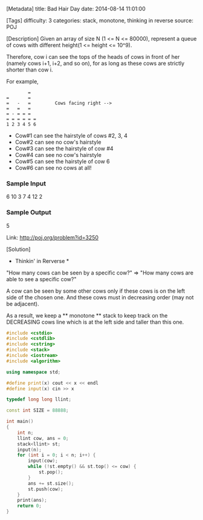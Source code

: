 [Metadata]
title: Bad Hair Day
date: 2014-08-14 11:01:00

[Tags]
difficulty: 3
categories: stack, monotone, thinking in reverse
source: POJ

[Description]
Given an array of size N (1 <= N <= 80000), represent a queue of cows with different height(1 <= height <= 10^9).

Therefore, cow i can see the tops of the heads of cows in front of her (namely cows i+1, i+2, and so on), for as long as these cows are strictly shorter than cow i.

For example,

```
        =
=       =
=   -   =         Cows facing right -->
=   =   =
= - = = =
= = = = = =
1 2 3 4 5 6 
```

* Cow#1 can see the hairstyle of cows #2, 3, 4
* Cow#2 can see no cow's hairstyle
* Cow#3 can see the hairstyle of cow #4
* Cow#4 can see no cow's hairstyle
* Cow#5 can see the hairstyle of cow 6
* Cow#6 can see no cows at all!

### Sample Input

6
10 3 7 4 12 2

### Sample Output

5

Link: http://poj.org/problem?id=3250

[Solution]

* Thinkin' in Rerverse *

"How many cows can be seen by a specific cow?" => "How many cows are able to see a specific cow?"

A cow can be seen by some other cows only if these cows is on the left side of the chosen one. And these cows must in decreasing order (may not be adjacent).

As a result, we keep a ** monotone ** stack to keep track on the DECREASING cows line which is at the left side and taller than this one.

```c++
#include <cstdio>
#include <cstdlib>
#include <cstring>
#include <stack>
#include <iostream>
#include <algorithm>

using namespace std;

#define print(x) cout << x << endl
#define input(x) cin >> x

typedef long long llint;

const int SIZE = 88888;

int main()
{
	int n;
	llint cow, ans = 0;
	stack<llint> st;
	input(n);
	for (int i = 0; i < n; i++) {
		input(cow);
		while (!st.empty() && st.top() <= cow) {
			st.pop();
		}
		ans += st.size();
		st.push(cow);
	}
	print(ans);
	return 0;
}
```